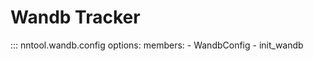 # Wandb Tracker

::: nntool.wandb.config
    options:
      members:
        - WandbConfig
        - init_wandb

